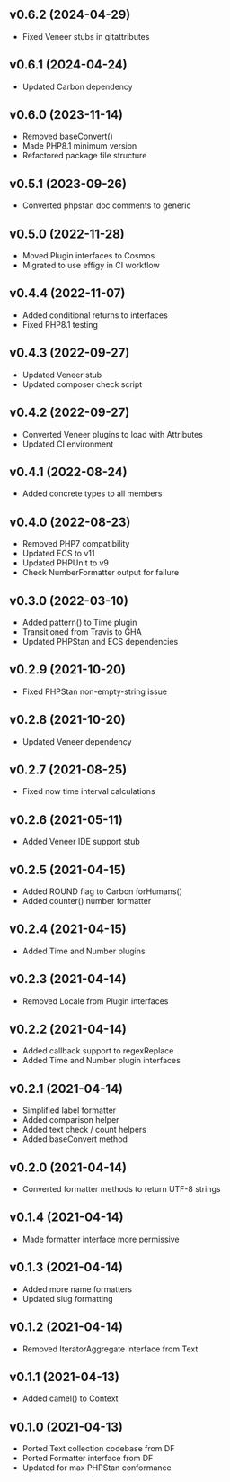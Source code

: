 ## v0.6.2 (2024-04-29)
* Fixed Veneer stubs in gitattributes

## v0.6.1 (2024-04-24)
* Updated Carbon dependency

## v0.6.0 (2023-11-14)
* Removed baseConvert()
* Made PHP8.1 minimum version
* Refactored package file structure

## v0.5.1 (2023-09-26)
* Converted phpstan doc comments to generic

## v0.5.0 (2022-11-28)
* Moved Plugin interfaces to Cosmos
* Migrated to use effigy in CI workflow

## v0.4.4 (2022-11-07)
* Added conditional returns to interfaces
* Fixed PHP8.1 testing

## v0.4.3 (2022-09-27)
* Updated Veneer stub
* Updated composer check script

## v0.4.2 (2022-09-27)
* Converted Veneer plugins to load with Attributes
* Updated CI environment

## v0.4.1 (2022-08-24)
* Added concrete types to all members

## v0.4.0 (2022-08-23)
* Removed PHP7 compatibility
* Updated ECS to v11
* Updated PHPUnit to v9
* Check NumberFormatter output for failure

## v0.3.0 (2022-03-10)
* Added pattern() to Time plugin
* Transitioned from Travis to GHA
* Updated PHPStan and ECS dependencies

## v0.2.9 (2021-10-20)
* Fixed PHPStan non-empty-string issue

## v0.2.8 (2021-10-20)
* Updated Veneer dependency

## v0.2.7 (2021-08-25)
* Fixed now time interval calculations

## v0.2.6 (2021-05-11)
* Added Veneer IDE support stub

## v0.2.5 (2021-04-15)
* Added ROUND flag to Carbon forHumans()
* Added counter() number formatter

## v0.2.4 (2021-04-15)
* Added Time and Number plugins

## v0.2.3 (2021-04-14)
* Removed Locale from Plugin interfaces

## v0.2.2 (2021-04-14)
* Added callback support to regexReplace
* Added Time and Number plugin interfaces

## v0.2.1 (2021-04-14)
* Simplified label formatter
* Added comparison helper
* Added text check / count helpers
* Added baseConvert method

## v0.2.0 (2021-04-14)
* Converted formatter methods to return UTF-8 strings

## v0.1.4 (2021-04-14)
* Made formatter interface more permissive

## v0.1.3 (2021-04-14)
* Added more name formatters
* Updated slug formatting

## v0.1.2 (2021-04-14)
* Removed IteratorAggregate interface from Text

## v0.1.1 (2021-04-13)
* Added camel() to Context

## v0.1.0 (2021-04-13)
* Ported Text collection codebase from DF
* Ported Formatter interface from DF
* Updated for max PHPStan conformance
